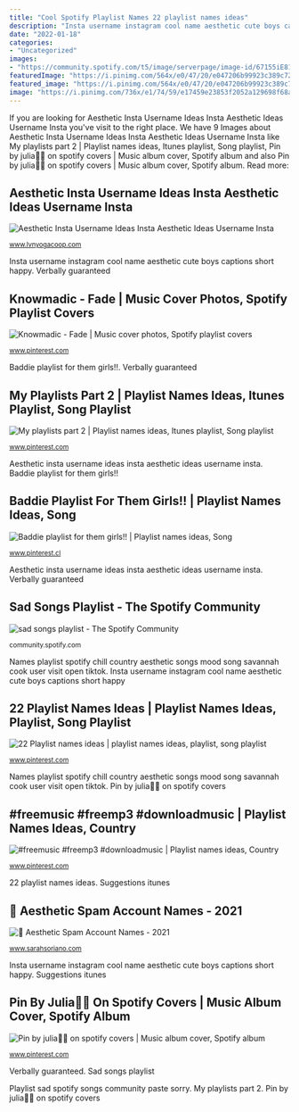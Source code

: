 ```yaml
---
title: "Cool Spotify Playlist Names 22 playlist names ideas"
description: "Insta username instagram cool name aesthetic cute boys captions short happy"
date: "2022-01-18"
categories:
- "Uncategorized"
images:
- "https://community.spotify.com/t5/image/serverpage/image-id/67155iE81F13FB688F8004/image-size/large?v=1.0&amp;px=999"
featuredImage: "https://i.pinimg.com/564x/e0/47/20/e047206b99923c389c724dfe5bdf05dc.jpg"
featured_image: "https://i.pinimg.com/564x/e0/47/20/e047206b99923c389c724dfe5bdf05dc.jpg"
image: "https://i.pinimg.com/736x/e1/74/59/e17459e23853f2052a129698f68aa475.jpg"
---
```


If you are looking for Aesthetic Insta Username Ideas Insta Aesthetic Ideas Username Insta you've visit to the right place. We have 9 Images about Aesthetic Insta Username Ideas Insta Aesthetic Ideas Username Insta like My playlists part 2 | Playlist names ideas, Itunes playlist, Song playlist, Pin by julia🤍🤍 on spotify covers | Music album cover, Spotify album and also Pin by julia🤍🤍 on spotify covers | Music album cover, Spotify album. Read more:

## Aesthetic Insta Username Ideas Insta Aesthetic Ideas Username Insta

![Aesthetic Insta Username Ideas Insta Aesthetic Ideas Username Insta](https://i.pinimg.com/564x/e0/47/20/e047206b99923c389c724dfe5bdf05dc.jpg "🖤 aesthetic spam account names")

<small>www.lvnyogacoop.com</small>

Insta username instagram cool name aesthetic cute boys captions short happy. Verbally guaranteed

## Knowmadic - Fade | Music Cover Photos, Spotify Playlist Covers

![Knowmadic - Fade | Music cover photos, Spotify playlist covers](https://i.pinimg.com/originals/8d/c7/52/8dc752834195102e4cb630a53221255e.jpg "Baddie playlist for them girls!!")

<small>www.pinterest.com</small>

Baddie playlist for them girls!!. Verbally guaranteed

## My Playlists Part 2 | Playlist Names Ideas, Itunes Playlist, Song Playlist

![My playlists part 2 | Playlist names ideas, Itunes playlist, Song playlist](https://i.pinimg.com/originals/20/d8/c5/20d8c525571529534f69aaab4298ea54.jpg "Aesthetic insta username ideas insta aesthetic ideas username insta")

<small>www.pinterest.com</small>

Aesthetic insta username ideas insta aesthetic ideas username insta. Baddie playlist for them girls!!

## Baddie Playlist For Them Girls!! | Playlist Names Ideas, Song

![Baddie playlist for them girls!! | Playlist names ideas, Song](https://i.pinimg.com/originals/35/00/f0/3500f09c2c12c1e262b3e77070e5b14b.jpg "Suggestions itunes")

<small>www.pinterest.cl</small>

Aesthetic insta username ideas insta aesthetic ideas username insta. Verbally guaranteed

## Sad Songs Playlist - The Spotify Community

![sad songs playlist - The Spotify Community](https://community.spotify.com/t5/image/serverpage/image-id/67155iE81F13FB688F8004/image-size/large?v=1.0&amp;px=999 "Spotify night sky sunset playlist covers aesthetic album cool nostalgic ns23 nature pink wallpapers star song")

<small>community.spotify.com</small>

Names playlist spotify chill country aesthetic songs mood song savannah cook user visit open tiktok. Insta username instagram cool name aesthetic cute boys captions short happy

## 22 Playlist Names Ideas | Playlist Names Ideas, Playlist, Song Playlist

![22 Playlist names ideas | playlist names ideas, playlist, song playlist](https://i.pinimg.com/236x/20/70/5e/20705e92fe46055cc66496d02829374a.jpg "Baddie playlist for them girls!!")

<small>www.pinterest.com</small>

Names playlist spotify chill country aesthetic songs mood song savannah cook user visit open tiktok. Pin by julia🤍🤍 on spotify covers

## #freemusic #freemp3 #downloadmusic | Playlist Names Ideas, Country

![#freemusic #freemp3 #downloadmusic | Playlist names ideas, Country](https://i.pinimg.com/736x/48/0f/f6/480ff6c6edaab5b0dfa8b3ff4fdd82d1.jpg "Sad songs playlist")

<small>www.pinterest.com</small>

22 playlist names ideas. Suggestions itunes

## 🖤 Aesthetic Spam Account Names - 2021

![🖤 Aesthetic Spam Account Names - 2021](https://i.pinimg.com/originals/02/c9/a5/02c9a58a9ea79e2ace80af4ff110e73f.png "Suggestions itunes")

<small>www.sarahsoriano.com</small>

Insta username instagram cool name aesthetic cute boys captions short happy. Suggestions itunes

## Pin By Julia🤍🤍 On Spotify Covers | Music Album Cover, Spotify Album

![Pin by julia🤍🤍 on spotify covers | Music album cover, Spotify album](https://i.pinimg.com/736x/e1/74/59/e17459e23853f2052a129698f68aa475.jpg "Aesthetic insta username ideas insta aesthetic ideas username insta")

<small>www.pinterest.com</small>

Verbally guaranteed. Sad songs playlist

Playlist sad spotify songs community paste sorry. My playlists part 2. Pin by julia🤍🤍 on spotify covers
